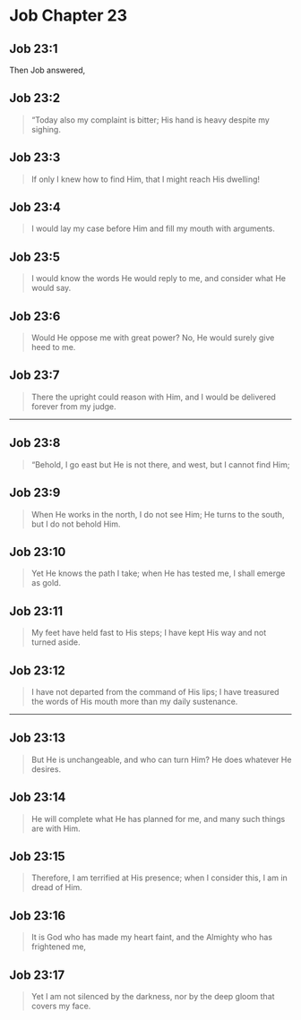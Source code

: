 # Job Chapter 23

## Job 23:1

Then Job answered,

## Job 23:2

> “Today also my complaint is bitter;
> His hand is heavy despite my sighing.

## Job 23:3

> If only I knew how to find Him,
> that I might reach His dwelling!

## Job 23:4

> I would lay my case before Him
> and fill my mouth with arguments.

## Job 23:5

> I would know the words He would reply to me,
> and consider what He would say.

## Job 23:6

> Would He oppose me with great power?
> No, He would surely give heed to me.

## Job 23:7

> There the upright could reason with Him,
> and I would be delivered forever from my judge.

---

## Job 23:8

> “Behold, I go east but He is not there,
> and west, but I cannot find Him;

## Job 23:9

> When He works in the north, I do not see Him;
> He turns to the south, but I do not behold Him.

## Job 23:10

> Yet He knows the path I take;
> when He has tested me, I shall emerge as gold.

## Job 23:11

> My feet have held fast to His steps; I have kept His way and not turned aside.

## Job 23:12

> I have not departed from the command of His lips;
> I have treasured the words of His mouth more than my daily sustenance.

---

## Job 23:13

> But He is unchangeable, and who can turn Him?
> He does whatever He desires.

## Job 23:14

> He will complete what He has planned for me,
> and many such things are with Him.

## Job 23:15

> Therefore, I am terrified at His presence;
> when I consider this, I am in dread of Him.

## Job 23:16

> It is God who has made my heart faint,
> and the Almighty who has frightened me,

## Job 23:17

> Yet I am not silenced by the darkness,
> nor by the deep gloom that covers my face.
